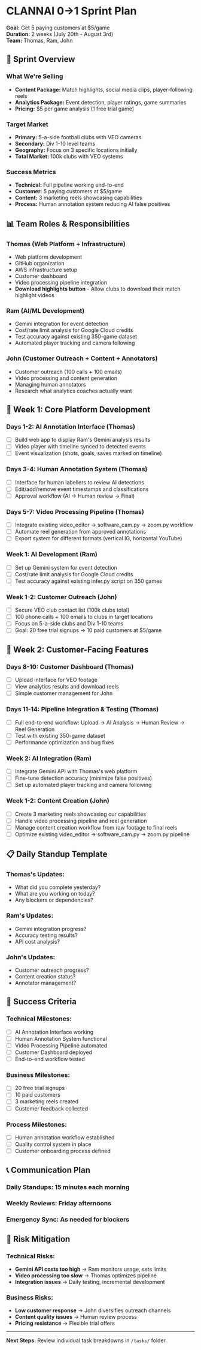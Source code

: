 # CLANNAI 0→1 Sprint Plan
**Goal:** Get 5 paying customers at $5/game  
**Duration:** 2 weeks (July 20th - August 3rd)  
**Team:** Thomas, Ram, John

## 🎯 **Sprint Overview**

### **What We're Selling**
- **Content Package:** Match highlights, social media clips, player-following reels
- **Analytics Package:** Event detection, player ratings, game summaries
- **Pricing:** $5 per game analysis (1 free trial game)

### **Target Market**
- **Primary:** 5-a-side football clubs with VEO cameras
- **Secondary:** Div 1-10 level teams
- **Geography:** Focus on 3 specific locations initially
- **Total Market:** 100k clubs with VEO systems

### **Success Metrics**
- **Technical:** Full pipeline working end-to-end
- **Customer:** 5 paying customers at $5/game
- **Content:** 3 marketing reels showcasing capabilities
- **Process:** Human annotation system reducing AI false positives

## 📊 **Team Roles & Responsibilities**

### **Thomas (Web Platform + Infrastructure)**
- Web platform development
- GitHub organization
- AWS infrastructure setup
- Customer dashboard
- Video processing pipeline integration
- **Download highlights button** - Allow clubs to download their match highlight videos

### **Ram (AI/ML Development)**
- Gemini integration for event detection
- Cost/rate limit analysis for Google Cloud credits
- Test accuracy against existing 350-game dataset
- Automated player tracking and camera following

### **John (Customer Outreach + Content + Annotators)**
- Customer outreach (100 calls + 100 emails)
- Video processing and content generation
- Managing human annotators
- Research what analytics coaches actually want

## 🚀 **Week 1: Core Platform Development**

### **Days 1-2: AI Annotation Interface (Thomas)**
- [ ] Build web app to display Ram's Gemini analysis results
- [ ] Video player with timeline synced to detected events
- [ ] Event visualization (shots, goals, saves marked on timeline)

### **Days 3-4: Human Annotation System (Thomas)**
- [ ] Interface for human labellers to review AI detections
- [ ] Edit/add/remove event timestamps and classifications
- [ ] Approval workflow (AI → Human review → Final)

### **Days 5-7: Video Processing Pipeline (Thomas)**
- [ ] Integrate existing video_editor → software_cam.py → zoom.py workflow
- [ ] Automate reel generation from approved annotations
- [ ] Export system for different formats (vertical IG, horizontal YouTube)

### **Week 1: AI Development (Ram)**
- [ ] Set up Gemini system for event detection
- [ ] Cost/rate limit analysis for Google Cloud credits
- [ ] Test accuracy against existing infer.py script on 350 games

### **Week 1-2: Customer Outreach (John)**
- [ ] Secure VEO club contact list (100k clubs total)
- [ ] 100 phone calls + 100 emails to clubs in target locations
- [ ] Focus on 5-a-side clubs and Div 1-10 teams
- [ ] Goal: 20 free trial signups → 10 paid customers at $5/game

## 🎯 **Week 2: Customer-Facing Features**

### **Days 8-10: Customer Dashboard (Thomas)**
- [ ] Upload interface for VEO footage
- [ ] View analytics results and download reels
- [ ] Simple customer management for John

### **Days 11-14: Pipeline Integration & Testing (Thomas)**
- [ ] Full end-to-end workflow: Upload → AI Analysis → Human Review → Reel Generation
- [ ] Test with existing 350-game dataset
- [ ] Performance optimization and bug fixes

### **Week 2: AI Integration (Ram)**
- [ ] Integrate Gemini API with Thomas's web platform
- [ ] Fine-tune detection accuracy (minimize false positives)
- [ ] Set up automated player tracking and camera following

### **Week 1-2: Content Creation (John)**
- [ ] Create 3 marketing reels showcasing our capabilities
- [ ] Handle video processing pipeline and reel generation
- [ ] Manage content creation workflow from raw footage to final reels
- [ ] Optimize existing video_editor → software_cam.py → zoom.py pipeline

## 📋 **Daily Standup Template**

### **Thomas's Updates:**
- What did you complete yesterday?
- What are you working on today?
- Any blockers or dependencies?

### **Ram's Updates:**
- Gemini integration progress?
- Accuracy testing results?
- API cost analysis?

### **John's Updates:**
- Customer outreach progress?
- Content creation status?
- Annotator management?

## 🎯 **Success Criteria**

### **Technical Milestones:**
- [ ] AI Annotation Interface working
- [ ] Human Annotation System functional
- [ ] Video Processing Pipeline automated
- [ ] Customer Dashboard deployed
- [ ] End-to-end workflow tested

### **Business Milestones:**
- [ ] 20 free trial signups
- [ ] 10 paid customers
- [ ] 3 marketing reels created
- [ ] Customer feedback collected

### **Process Milestones:**
- [ ] Human annotation workflow established
- [ ] Quality control system in place
- [ ] Customer onboarding process defined

## 📞 **Communication Plan**

### **Daily Standups:** 15 minutes each morning
### **Weekly Reviews:** Friday afternoons
### **Emergency Sync:** As needed for blockers

## 🚨 **Risk Mitigation**

### **Technical Risks:**
- **Gemini API costs too high** → Ram monitors usage, sets limits
- **Video processing too slow** → Thomas optimizes pipeline
- **Integration issues** → Daily testing, incremental development

### **Business Risks:**
- **Low customer response** → John diversifies outreach channels
- **Content quality issues** → Human review process
- **Pricing resistance** → Flexible trial offers

---

**Next Steps:** Review individual task breakdowns in `/tasks/` folder 